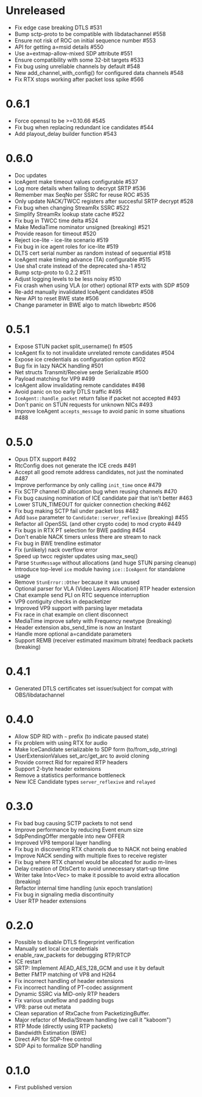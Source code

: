 # Unreleased

  * Fix edge case breaking DTLS #531
  * Bump sctp-proto to be compatible with libdatachannel #558
  * Ensure not risk of ROC on initial sequence number #553
  * API for getting a=msid details #550
  * Use a=extmap-allow-mixed SDP attribute #551
  * Ensure compatibility with some 32-bit targets #533
  * Fix bug using unreliable channels by default #548
  * New add_channel_with_config() for configured data channels #548
  * Fix RTX stops working after packet loss spike #566

# 0.6.1
  * Force openssl to be >=0.10.66 #545
  * Fix bug when replacing redundant ice candidates #544
  * Add playout_delay builder function #543

# 0.6.0

  * Doc updates
  * IceAgent make timeout values configurable #537
  * Log more details when failing to decrypt SRTP #536
  * Remember max SeqNo per SSRC for reuse ROC #535
  * Only update NACK/TWCC registers after succesful SRTP decrypt #528
  * Fix bug when changing StreamRx SSRC #522
  * Simplify StreamRx lookup state cache #522
  * Fix bug in TWCC time delta #524
  * Make MediaTime nominator unsigned (breaking) #521
  * Provide reason for timeout #520
  * Reject ice-lite - ice-lite scenario #519
  * Fix bug in ice agent roles for ice-lite #519
  * DLTS cert serial number as random instead of sequential #518
  * IceAgent make timing advance (TA) configurable #515
  * Use sha1 crate instead of the deprecated sha-1 #512
  * Bump sctp-proto to 0.2.2 #511
  * Adjust logging levels to be less noisy #510
  * Fix crash when using VLA (or other) optional RTP exts with SDP #509
  * Re-add manually invalidated IceAgent candidates #508
  * New API to reset BWE state #506
  * Change parameter in BWE algo to match libwebrtc #506

# 0.5.1

  * Expose STUN packet split_username() fn #505
  * IceAgent fix to not invalidate unrelated remote candidates #504
  * Expose ice credentials as configuration option #502
  * Bug fix in lazy NACK handling #501
  * Net structs Transmit/Receive serde Serializable #500
  * Payload matching for VP9 #499
  * IceAgent allow invalidating remote candidates #498
  * Avoid panic on too early DTLS traffic #495
  * `IceAgent::handle_packet` return false if packet not accepted #493
  * Don't panic on STUN requests for unknown NICs #493
  * Improve IceAgent `accepts_message` to avoid panic in some situations #488

# 0.5.0
  * Opus DTX support #492
  * RtcConfig does not generate the ICE creds #491
  * Accept all good remote address candidates, not just the nominated #487
  * Improve performance by only calling `init_time` once #479
  * Fix SCTP channel ID allocation bug when reusing channels #470
  * Fix bug causing nomination of ICE candidate pair that isn't better #463
  * Lower STUN_TIMEOUT for quicker connection checking #462
  * Fix bug making SCTP fail under packet loss #482
  * Add `base` parameter to `Candidate::server_reflexive` (breaking) #455
  * Refactor all OpenSSL (and other crypto code) to mod crypto #449
  * Fix bugs in RTX PT selection for BWE padding #454
  * Don't enable NACK timers unless there are stream to nack
  * Fix bug in BWE trendline estimator
  * Fix (unlikely) nack overflow error
  * Speed up twcc register updates using max_seq()
  * Parse `StunMessage` without allocations (and huge STUN parsing cleanup)
  * Introduce top-level `ice` module having `ice::IceAgent` for standalone usage
  * Remove `StunError::Other` because it was unused
  * Optional parser for VLA (Video Layers Allocation) RTP header extension
  * Chat example send PLI on RTC sequence interruption
  * VP9 contiguity checks in depacketizer
  * Improved VP9 support with parsing layer metadata
  * Fix race in chat example on client disconnect
  * MediaTime improve safety with Frequency newtype (breaking)
  * Header extension abs_send_time is now an Instant
  * Handle more optional a=candidate parameters
  * Support REMB (receiver estimated maximum bitrate) feedback packets (breaking)

# 0.4.1
  * Generated DTLS certificates set issuer/subject for compat with OBS/libdatachannel

# 0.4.0
  * Allow SDP RID with `~` prefix (to indicate paused state)
  * Fix problem with using RTX for audio
  * Make IceCandidate serializable to SDP form (to/from_sdp_string)
  * UserExtensionValues set_arc/get_arc to avoid cloning
  * Provide correct Rid for repaired RTP headers
  * Support 2-byte header extensions
  * Remove a statistics performance bottleneck
  * New ICE Candidate types `server_reflexive` and `relayed`

# 0.3.0
  * Fix bad bug causing SCTP packets to not send
  * Improve performance by reducing Event enum size
  * SdpPendingOffer mergable into new OFFER
  * Improved VP8 temporal layer handling
  * Fix bug in discovering RTX channels due to NACK not being enabled
  * Improve NACK sending with multiple fixes to receive register
  * Fix bug where RTX channel would be allocated for audio m-lines
  * Delay creation of DtlsCert to avoid unnecessary start-up time
  * Writer take Into<Vec<u8>> to make it possible to avoid extra allocation (breaking)
  * Refactor internal time handling (unix epoch translation)
  * Fix bug in signaling media discontinuity
  * User RTP header extensions

# 0.2.0
  * Possible to disable DTLS fingerprint verification
  * Manually set local ice credentials
  * enable_raw_packets for debugging RTP/RTCP
  * ICE restart
  * SRTP: Implement AEAD_AES_128_GCM and use it by default
  * Better FMTP matching of VP8 and H264
  * Fix incorrect handling of header extensions
  * Fix incorrect handling of PT-codec assignment
  * Dynamic SSRC via MID-only RTP headers
  * Fix various undeflow and padding bugs
  * VP8: parse out metata
  * Clean separation of RtxCache from PacketizingBuffer.
  * Major refactor of Media/Stream handling (we call it "kaboom")
  * RTP Mode (directly using RTP packets)
  * Bandwidth Estimation (BWE)
  * Direct API for SDP-free control
  * SDP Api to formalize SDP handling

# 0.1.0
  * First published version
